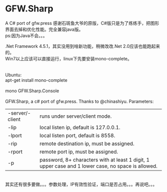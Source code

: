 # GFW.Sharp
A C# port of gfw.press
感谢石斑鱼大爷的原版，C#版只是为了练练手，把图形界面去掉和优化性能。完全兼容java版。</br>
ps:因为Java不会。。。

.Net Framework 4.5.1，其实没用到啥新功能，稍微改改.Net 2.0应该也能跑起来的。<br/>
Win7以上应该可以直接运行，linux下先要安装mono-complete。<br/>
<br/>
<br/>
Ubuntu:<br/>
apt-get install mono-complete<br/>
<br/>
mono GFW.Sharp.Console<br/>
<br/>
GFW.Sharp, a c# port of gfw.press. Thanks to @chinashiyu.
Parameters:

<table  cellpadding="2" cellspacing="0" >
		<tbody>
			<tr>
				<td>
					-server/-client
				</td>
				<td>
					runs under server/client mode.
				</td>
			</tr>
			<tr>
				<td>
					-lip
				</td>
				<td>
					local listen ip, default is 127.0.0.1.
				</td>
			</tr>
			<tr>
				<td>
					-lport 
				</td>
				<td>
					local listen port, default is 8558.
				</td>
			</tr>
			<tr>
				<td>
					-rip
				</td>
				<td>
					remote destination ip, must be assigned.
				</td>
			</tr>
			<tr>
				<td>
					-rport
				</td>
				<td>
					remote port ip, must be assigned.
				</td>
			</tr>
			<tr>
				<td>
					-p
				</td>
				<td>
					password, 8+ characters with at least 1 digit, 1 upper case and 1 lower case, no space is allowed.
				</td>
			</tr>
		</tbody>
	</table>

<br/>
其实还有很多要做。。。参数处理，IP有效性验证，端口是否占用。。。再说吧。。。<br />

